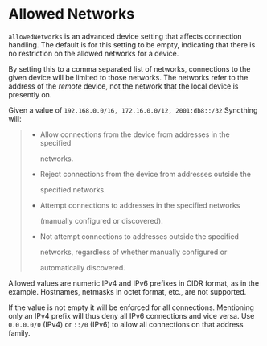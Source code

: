 # Allowed Networks

`allowedNetworks` is an advanced device setting that affects connection handling. The default is for this setting to be empty, indicating that there is no restriction on the allowed networks for a device.

By setting this to a comma separated list of networks, connections to the given device will be limited to those networks. The networks refer to the address of the _remote_ device, not the network that the local device is presently on.

Given a value of `192.168.0.0/16, 172.16.0.0/12, 2001:db8::/32` Syncthing will:

> * Allow connections from the device from addresses in the specified
>
>   networks.
>
> * Reject connections from the device from addresses outside the
>
>   specified networks.
>
> * Attempt connections to addresses in the specified networks
>
>   \(manually configured or discovered\).
>
> * Not attempt connections to addresses outside the specified
>
>   networks, regardless of whether manually configured or
>
>   automatically discovered.

Allowed values are numeric IPv4 and IPv6 prefixes in CIDR format, as in the example. Hostnames, netmasks in octet format, etc., are not supported.

If the value is not empty it will be enforced for all connections. Mentioning only an IPv4 prefix will thus deny all IPv6 connections and vice versa. Use `0.0.0.0/0` \(IPv4\) or `::/0` \(IPv6\) to allow all connections on that address family.


